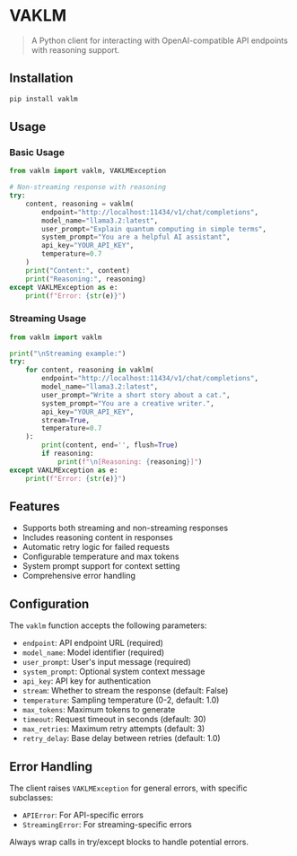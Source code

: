 # VAKLM
> A Python client for interacting with OpenAI-compatible API endpoints with reasoning support.

## Installation

```bash
pip install vaklm
```

## Usage

### Basic Usage

```python
from vaklm import vaklm, VAKLMException

# Non-streaming response with reasoning
try:
    content, reasoning = vaklm(
        endpoint="http://localhost:11434/v1/chat/completions",
        model_name="llama3.2:latest",
        user_prompt="Explain quantum computing in simple terms",
        system_prompt="You are a helpful AI assistant",
        api_key="YOUR_API_KEY",
        temperature=0.7
    )
    print("Content:", content)
    print("Reasoning:", reasoning)
except VAKLMException as e:
    print(f"Error: {str(e)}")
```

### Streaming Usage

```python
from vaklm import vaklm

print("\nStreaming example:")
try:
    for content, reasoning in vaklm(
        endpoint="http://localhost:11434/v1/chat/completions",
        model_name="llama3.2:latest",
        user_prompt="Write a short story about a cat.",
        system_prompt="You are a creative writer.",
        api_key="YOUR_API_KEY",
        stream=True,
        temperature=0.7
    ):
        print(content, end='', flush=True)
        if reasoning:
            print(f"\n[Reasoning: {reasoning}]")
except VAKLMException as e:
    print(f"Error: {str(e)}")
```

## Features

- Supports both streaming and non-streaming responses
- Includes reasoning content in responses
- Automatic retry logic for failed requests
- Configurable temperature and max tokens
- System prompt support for context setting
- Comprehensive error handling

## Configuration

The `vaklm` function accepts the following parameters:

- `endpoint`: API endpoint URL (required)
- `model_name`: Model identifier (required)
- `user_prompt`: User's input message (required)
- `system_prompt`: Optional system context message
- `api_key`: API key for authentication
- `stream`: Whether to stream the response (default: False)
- `temperature`: Sampling temperature (0-2, default: 1.0)
- `max_tokens`: Maximum tokens to generate
- `timeout`: Request timeout in seconds (default: 30)
- `max_retries`: Maximum retry attempts (default: 3)
- `retry_delay`: Base delay between retries (default: 1.0)

## Error Handling

The client raises `VAKLMException` for general errors, with specific subclasses:
- `APIError`: For API-specific errors
- `StreamingError`: For streaming-specific errors

Always wrap calls in try/except blocks to handle potential errors.
